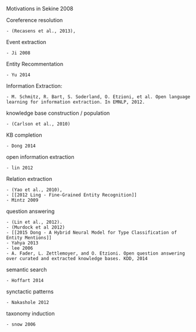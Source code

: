 Motivations in Sekine 2008

Coreference resolution 
	
	- (Recasens et al., 2013), 

Event extraction 

	- Ji 2008

Entity Recommentation

	- Yu 2014
	
Information Extraction:
	
	- M. Schmitz, R. Bart, S. Soderland, O. Etzioni, et al. Open language learning for information extraction. In EMNLP, 2012.

knowledge base construction / population

	- (Carlson et al., 2010) 

KB completion

	- Dong 2014

open information extraction

	- lin 2012

Relation extraction 

	- (Yao et al., 2010), 
	- [[2012 Ling - Fine-Grained Entity Recognition]]
	- Mintz 2009

question answering 
	
	- (Lin et al., 2012).
	- (Murdock et al 2012)
	- [[2015 Dong - A Hybrid Neural Model for Type Classification of Entity Mentions]]
	- Yahya 2013
	- lee 2006
	- A. Fader, L. Zettlemoyer, and O. Etzioni. Open question answering over curated and extracted knowledge bases. KDD, 2014

semantic search

	- Hoffart 2014

synctactic patterns

	- Nakashole 2012

taxonomy induction

	- snow 2006